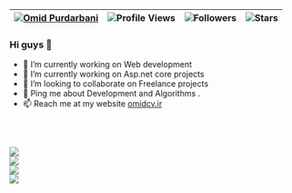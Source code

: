 
| [![Omid Purdarbani](https://img.shields.io/badge/Omid-Purdarbani-<COLOR>.svg)](https://shields.io/) | ![Profile Views](https://komarev.com/ghpvc/?username=omidpurdarbani&color=green) | ![Followers](https://img.shields.io/github/followers/omidpurdarbani) | ![Stars](https://img.shields.io/github/stars/omidpurdarbani?label=Profile%20Stars&logo=Profile%20stars&logoColor=g) |
--| --| --| --|

### Hi guys 👋


- 🔭 I’m currently working on Web development 
- 🌱 I’m currently working on Asp.net core projects 
- 👯 I’m looking to collaborate on Freelance projects
- 💬 Ping me about Development and Algorithms .<br>
- 📫 Reach me at my website <a href="http://omidcv.ir">omidcv.ir</a>


<br><br>



![](https://github-readme-streak-stats.herokuapp.com/?user=omidpurdarbani&theme=onedark&hide_border=false)<br/>
![](https://github-profile-trophy.vercel.app/?username=omidpurdarbani&theme=onedark)<br/>
![](https://github-readme-stats.vercel.app/api/top-langs/?username=omidpurdarbani&theme=onedark&hide_border=false&include_all_commits=true&count_private=true&layout=compact)<br/>
![](https://github-readme-stats.vercel.app/api?username=omidpurdarbani&theme=onedark&hide_border=false&include_all_commits=true&count_private=true)<br/>

